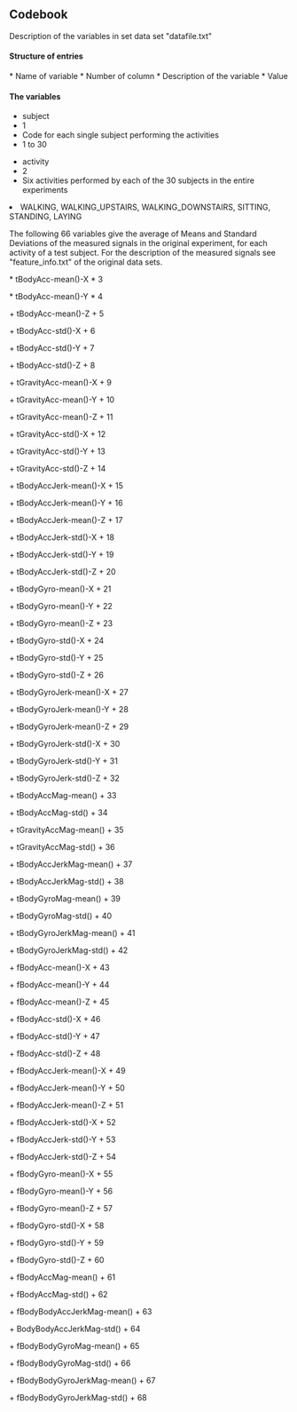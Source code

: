 <h2> Codebook </h2>

Description of the variables in set data set "datafile.txt"

<h4> Structure of entries </h4>
* Name of variable
* Number of column
* Description of the variable
* Value


<h4> The variables </h4>

* subject
* 1
* Code for each single subject performing the activities
* 1 to 30
<p></p>

* activity
* 2
* Six activities performed by each of the 30 subjects in the entire experiments
<li> WALKING, WALKING_UPSTAIRS, WALKING_DOWNSTAIRS, SITTING, STANDING, LAYING </li>
<p></p>
The following 66 variables give the average of Means and Standard Deviations of the measured signals in the original experiment, for each activity of a test subject. For the description of the measured signals see "feature_info.txt" of the original data sets.
<p></p>
* tBodyAcc-mean()-X
* 3
<p></p>
* tBodyAcc-mean()-Y
* 4
<p></p>
+ tBodyAcc-mean()-Z
+ 5
<p></p>
+ tBodyAcc-std()-X		
+ 6
<p></p>
+ tBodyAcc-std()-Y
+ 7
<p></p>
+ tBodyAcc-std()-Z	
+ 8
<p></p>
+ tGravityAcc-mean()-X
+ 9
<p></p>
+ tGravityAcc-mean()-Y
+ 10
<p></p>
+ tGravityAcc-mean()-Z
+ 11
<p></p>
+ tGravityAcc-std()-X
+ 12
<p></p>
+ tGravityAcc-std()-Y
+ 13
<p></p>
+ tGravityAcc-std()-Z
+ 14
<p></p>
+ tBodyAccJerk-mean()-X		
+ 15
<p></p>
+ tBodyAccJerk-mean()-Y
+ 16
<p></p>
+ tBodyAccJerk-mean()-Z
+ 17
<p></p>
+ tBodyAccJerk-std()-X
+ 18
<p></p>
+ tBodyAccJerk-std()-Y
+ 19
<p></p>
+ tBodyAccJerk-std()-Z
+ 20
<p></p>
+ tBodyGyro-mean()-X
+ 21
<p></p>
+ tBodyGyro-mean()-Y
+ 22
<p></p>
+ tBodyGyro-mean()-Z
+ 23
<p></p>
+ tBodyGyro-std()-X	
+ 24
<p></p>
+ tBodyGyro-std()-Y	
+ 25
<p></p>
+ tBodyGyro-std()-Z	
+ 26
<p></p>
+ tBodyGyroJerk-mean()-X
+ 27
<p></p>
+ tBodyGyroJerk-mean()-Y	
+ 28
<p></p>
+ tBodyGyroJerk-mean()-Z	
+ 29
<p></p>
+ tBodyGyroJerk-std()-X	
+ 30
<p></p>
+ tBodyGyroJerk-std()-Y	
+ 31
<p></p>
+ tBodyGyroJerk-std()-Z	
+ 32
<p></p>
+ tBodyAccMag-mean()	
+ 33
<p></p>
+ tBodyAccMag-std()	
+ 34
<p></p>
+ tGravityAccMag-mean()	
+ 35
<p></p>
+ tGravityAccMag-std()	
+ 36
<p></p>
+ tBodyAccJerkMag-mean()
+ 37
<p></p>
+ tBodyAccJerkMag-std()	
+ 38
<p></p>
+ tBodyGyroMag-mean()	
+ 39
<p></p>
+ tBodyGyroMag-std()
+ 40
<p></p>
+ tBodyGyroJerkMag-mean()	
+ 41
<p></p>
+ tBodyGyroJerkMag-std()
+ 42
<p></p>
+ fBodyAcc-mean()-X	
+ 43
<p></p>
+ fBodyAcc-mean()-Y	
+ 44
<p></p>
+ fBodyAcc-mean()-Z	
+ 45
<p></p>
+ fBodyAcc-std()-X	
+ 46
<p></p>
+ fBodyAcc-std()-Y	
+ 47
<p></p>
+ fBodyAcc-std()-Z	
+ 48
<p></p>
+ fBodyAccJerk-mean()-X	
+ 49
<p></p>
+ fBodyAccJerk-mean()-Y	
+ 50
<p></p>
+ fBodyAccJerk-mean()-Z	
+ 51
<p></p>
+ fBodyAccJerk-std()-X
+ 52
<p></p>
+ fBodyAccJerk-std()-Y	
+ 53
<p></p>
+ fBodyAccJerk-std()-Z	
+ 54
<p></p>
+ fBodyGyro-mean()-X	
+ 55
<p></p>
+ fBodyGyro-mean()-Y	
+ 56
<p></p>
+ fBodyGyro-mean()-Z	
+ 57
<p></p>
+ fBodyGyro-std()-X	
+ 58
<p></p>
+ fBodyGyro-std()-Y	
+ 59
<p></p>
+ fBodyGyro-std()-Z	
+ 60
<p></p>
+ fBodyAccMag-mean()	
+ 61
<p></p>
+ fBodyAccMag-std()	
+ 62
<p></p>
+ fBodyBodyAccJerkMag-mean()
+ 63
<p></p>
+ BodyBodyAccJerkMag-std()
+ 64
<p></p>
+ fBodyBodyGyroMag-mean()	
+ 65
<p></p>
+ fBodyBodyGyroMag-std()
+ 66
<p></p>
+ fBodyBodyGyroJerkMag-mean()
+ 67
<p></p>
+ fBodyBodyGyroJerkMag-std()
+ 68
<p></p>
